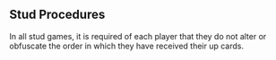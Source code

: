 Stud Procedures
---------------

In all stud games, it is required of each player that they do not alter or
obfuscate the order in which they have received their up cards.

